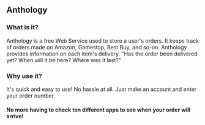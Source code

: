 ## Anthology
### What is it?
Anthology is a free Web Service used to store a user's orders.
It keeps track of orders made on Amazon, Gamestop, Best Buy, and so-on.
Anthology provides information on each item's delivery.
"Has the order been delivered yet? When will it be here? Where was it last?"
### Why use it?
It's quick and easy to use!
No hassle at all. Just make an account and enter your order number.
#### No more having to check ten different apps to see when your order will arrive!


